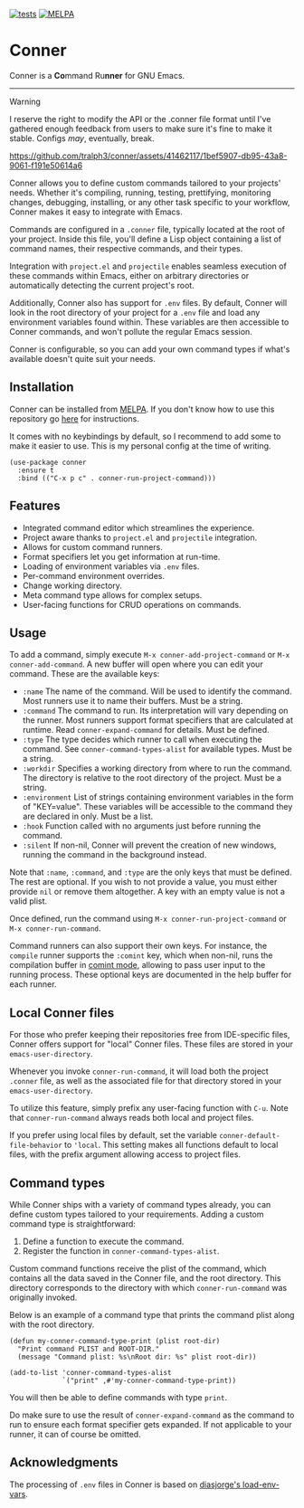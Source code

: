 [![tests](https://github.com/tralph3/conner/actions/workflows/tests.yml/badge.svg)](https://github.com/tralph3/conner/actions/workflows/tests.yml)
[![MELPA](https://melpa.org/packages/conner-badge.svg)](https://melpa.org/#/conner)


# Conner

Conner is a **Co**mmand Ru**nner** for GNU Emacs.

---

> [!WARNING]
> I reserve the right to modify the API or the .conner file format
> until I've gathered enough feedback from users to make sure it's
> fine to make it stable. Configs *may*, eventually, break.

https://github.com/tralph3/conner/assets/41462117/1bef5907-db95-43a8-9061-f191e50614a6

Conner allows you to define custom commands tailored to your projects'
needs. Whether it's compiling, running, testing, prettifying,
monitoring changes, debugging, installing, or any other task specific
to your workflow, Conner makes it easy to integrate with Emacs.

Commands are configured in a `.conner` file, typically located at the
root of your project. Inside this file, you'll define a Lisp object
containing a list of command names, their respective commands, and
their types.

Integration with `project.el` and `projectile` enables seamless
execution of these commands within Emacs, either on arbitrary
directories or automatically detecting the current project's root.

Additionally, Conner also has support for `.env` files. By default,
Conner will look in the root directory of your project for a `.env`
file and load any environment variables found within. These variables
are then accessible to Conner commands, and won't pollute the regular
Emacs session.

Conner is configurable, so you can add your own command types if
what's available doesn't quite suit your needs.


## Installation

Conner can be installed from [MELPA](https://melpa.org/#/conner). If
you don't know how to use this repository go
[here](https://melpa.org/#/getting-started) for instructions.

It comes with no keybindings by default, so I recommend to add some to
make it easier to use. This is my personal config at the time of
writing.

```emacs-lisp
(use-package conner
  :ensure t
  :bind (("C-x p c" . conner-run-project-command)))
```

## Features

- Integrated command editor which streamlines the experience.
- Project aware thanks to `project.el` and `projectile` integration.
- Allows for custom command runners.
- Format specifiers let you get information at run-time.
- Loading of environment variables via `.env` files.
- Per-command environment overrides.
- Change working directory.
- Meta command type allows for complex setups.
- User-facing functions for CRUD operations on commands.


## Usage

To add a command, simply execute `M-x conner-add-project-command` or
`M-x conner-add-command`. A new buffer will open where you can edit
your command. These are the available keys:

- `:name` The name of the command. Will be used to identify the
  command. Most runners use it to name their buffers. Must be a
  string.
- `:command` The command to run. Its interpretation will vary
  depending on the runner. Most runners support format specifiers that
  are calculated at runtime. Read `conner-expand-command` for
  details. Must be defined.
- `:type` The type decides which runner to call when executing the
  command. See `conner-command-types-alist` for available types. Must
  be a string.
- `:workdir` Specifies a working directory from where to run the
  command. The directory is relative to the root directory of the
  project. Must be a string.
- `:environment` List of strings containing environment variables in
  the form of "KEY=value". These variables will be accessible to the
  command they are declared in only. Must be a list.
- `:hook` Function called with no arguments just before running the
  command.
- `:silent` If non-nil, Conner will prevent the creation of new
  windows, running the command in the background instead.

Note that `:name`, `:command`, and `:type` are the only keys that must
be defined. The rest are optional. If you wish to not provide a value,
you must either provide `nil` or remove them altogether. A key with an
empty value is not a valid plist.

Once defined, run the command using `M-x conner-run-project-command`
or `M-x conner-run-command`.

Command runners can also support their own keys. For instance, the
`compile` runner supports the `:comint` key, which when non-nil, runs
the compilation buffer in [comint
mode](https://www.emacswiki.org/emacs/ComintMode), allowing to pass
user input to the running process. These optional keys are documented
in the help buffer for each runner.


## Local Conner files

For those who prefer keeping their repositories free from IDE-specific
files, Conner offers support for "local" Conner files. These files are
stored in your `emacs-user-directory`.

Whenever you invoke `conner-run-command`, it will load both the
project `.conner` file, as well as the associated file for that
directory stored in your `emacs-user-directory`.

To utilize this feature, simply prefix any user-facing function with
`C-u`. Note that `conner-run-command` always reads both local and
project files.

If you prefer using local files by default, set the variable
`conner-default-file-behavior` to `'local`. This setting makes all
functions default to local files, with the prefix argument allowing
access to project files.


## Command types

While Conner ships with a variety of command types already, you can
define custom types tailored to your requirements. Adding a custom
command type is straightforward:

1. Define a function to execute the command.
2. Register the function in `conner-command-types-alist`.

Custom command functions receive the plist of the command, which
contains all the data saved in the Conner file, and the root
directory. This directory corresponds to the directory with which
`conner-run-command` was originally invoked.

Below is an example of a command type that prints the command plist
along with the root directory.

```emacs-lisp
(defun my-conner-command-type-print (plist root-dir)
  "Print command PLIST and ROOT-DIR."
  (message "Command plist: %s\nRoot dir: %s" plist root-dir))

(add-to-list 'conner-command-types-alist
             `("print" ,#'my-conner-command-type-print))
```

You will then be able to define commands with type `print`.

Do make sure to use the result of `conner-expand-command` as the
command to run to ensure each format specifier gets expanded. If not
applicable to your runner, it can of course be omitted.

## Acknowledgments

The processing of `.env` files in Conner is based on [diasjorge's
load-env-vars](https://github.com/diasjorge/emacs-load-env-vars).
